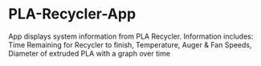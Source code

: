# PLA-Recycler-App
App displays system information from PLA Recycler. Information includes: Time Remaining for Recycler to finish, Temperature, Auger &amp; Fan Speeds, Diameter of extruded PLA with a graph over time
